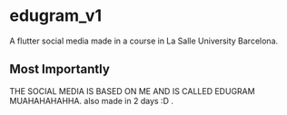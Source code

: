 # edugram_v1

A flutter social media made in a course in La Salle University Barcelona.

## Most Importantly

THE SOCIAL MEDIA IS BASED ON ME AND IS CALLED EDUGRAM MUAHAHAHAHHA.
also made in 2 days :D .
